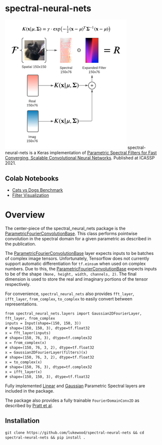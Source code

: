 # spectral-neural-nets
<img src="img/overview.png" width=400/>
spectral-neural-nets is a Keras implementation of <a href="https://lukewood.dev/pdf/spectral-conv.pdf">Parametric Spectral Filters for Fast Converging, Scalable Convolutional Neural Networks<a/>.  Published at ICASSP 2021.

## Colab Notebooks
- [Cats vs Dogs Benchmark](https://colab.research.google.com/github/lukewood/spectral-neural-nets/blob/master/notebooks/Cats-vs-Dogs-Benchmark.ipynb)
- [Filter Visualization](https://colab.research.google.com/github/lukewood/spectral-neural-nets/blob/master/notebooks/Filter-Visualizations.ipynb)

# Overview
The center-piece of the spectral_neural_nets package is the [ParametricFourierConvolutionBase](https://github.com/LukeWood/spectral-neural-nets/blob/master/spectral_neural_nets/layers/kernel/base.py#L4).  This class performs pointwise convolution in the spectral domain for a given parametric as described in the publication.

The [ParametricFourierConvolutionBase](https://github.com/LukeWood/spectral-neural-nets/blob/master/spectral_neural_nets/layers/kernel/base.py#L4) layer expects inputs to be batches of complex image tensors.  Unfortunately, Tensorflow does not currently support automatic differentiation for `tf.einsum` when used on complex numbers.  Due to this, the [ParametricFourierConvolutionBase](https://github.com/LukeWood/spectral-neural-nets/blob/master/spectral_neural_nets/layers/kernel/base.py#L4) expects inputs to be of the shape `(None, height, width, channels, 2)`.  The final dimension is used to store the real and imaginary portions of the tensor respectively.


For convenience, `spectral_neural_nets` also provides `fft_layer`, `ifft_layer`, `from_complex`, `to_complex` to easily convert between representations.
```
from spectral_neural_nets.layers import Gaussian2DFourierLayer, fft_layer, from_complex
inputs = Input(shape=(150, 150, 3))
# shape=(150, 150, 3), dtype=tf.float32
x = fft_layer(inputs)
# shape=(150, 76, 3), dtype=tf.complex32
x = from_complex(x)
# shape=(150, 76, 3, 2), dtype=tf.float32
x = Gaussian2DFourierLayer(filters)(x)
# shape=(150, 76, 3, 2), dtype=tf.float32
x = to_complex(x)
# shape=(150, 76, 3), dtype=tf.complex32
x = ifft_layer(x)
# shape=(150, 150, 3), dtype=tf.float32
```

Fully implemented [Linear](https://github.com/LukeWood/spectral-neural-nets/blob/master/spectral_neural_nets/layers/kernel/linear.py) and [Gaussian](https://github.com/LukeWood/spectral-neural-nets/blob/master/spectral_neural_nets/layers/kernel/gaussian.py) Parametric Spectral layers are included in the package.

The package also provides a fully trainable `FourierDomainConv2D` as described by [Pratt et al](http://ecmlpkdd2017.ijs.si/papers/paperID11.pdf).

## Installation
```
git clone https://github.com/lukewood/spectral-neural-nets && cd spectral-neural-nets && pip install .
```
